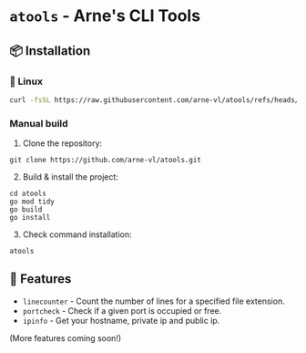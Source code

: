 # `atools` - Arne's CLI Tools
## 📦 Installation
### 🐧 Linux
```sh
curl -fsSL https://raw.githubusercontent.com/arne-vl/atools/refs/heads/main/linux_installer.sh | sh
```
### Manual build
1. Clone the repository:
```
git clone https://github.com/arne-vl/atools.git
```
2. Build & install the project:
```
cd atools
go mod tidy
go build
go install
```
3. Check command installation:
```
atools
```

## 🚀 Features

- `linecounter` - Count the number of lines for a specified file extension.
- `portcheck` - Check if a given port is occupied or free.
- `ipinfo` - Get your hostname, private ip and public ip.

(More features coming soon!)
